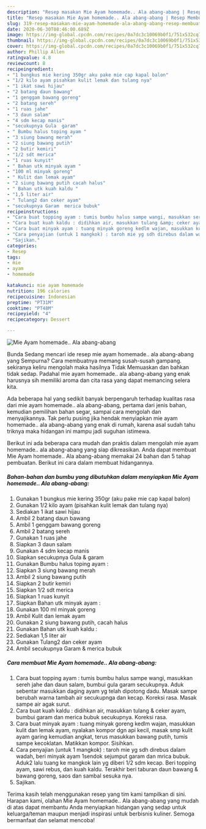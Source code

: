 ```yaml
---
description: "Resep masakan Mie Ayam homemade.. Ala abang-abang | Resep Membuat Mie Ayam homemade.. Ala abang-abang Yang Mudah Dan Praktis"
title: "Resep masakan Mie Ayam homemade.. Ala abang-abang | Resep Membuat Mie Ayam homemade.. Ala abang-abang Yang Mudah Dan Praktis"
slug: 319-resep-masakan-mie-ayam-homemade-ala-abang-abang-resep-membuat-mie-ayam-homemade-ala-abang-abang-yang-mudah-dan-praktis
date: 2020-06-30T08:46:00.689Z
image: https://img-global.cpcdn.com/recipes/0a7dc3c10069b0f1/751x532cq70/mie-ayam-homemade-ala-abang-abang-foto-resep-utama.jpg
thumbnail: https://img-global.cpcdn.com/recipes/0a7dc3c10069b0f1/751x532cq70/mie-ayam-homemade-ala-abang-abang-foto-resep-utama.jpg
cover: https://img-global.cpcdn.com/recipes/0a7dc3c10069b0f1/751x532cq70/mie-ayam-homemade-ala-abang-abang-foto-resep-utama.jpg
author: Phillip Allen
ratingvalue: 4.8
reviewcount: 8
recipeingredient:
- "1 bungkus mie kering 350gr aku pake mie cap kapal balon"
- "1/2 kilo ayam pisahkan kulit lemak dan tulang nya"
- "1 ikat sawi hijau"
- "2 batang daun bawang"
- "1 genggam bawang goreng"
- "2 batang sereh"
- "1 ruas jahe"
- "3 daun salam"
- "4 sdm kecap manis"
- "secukupnya Gula  garam"
- " Bumbu halus toping ayam "
- "3 siung bawang merah"
- "2 siung bawang putih"
- "2 butir kemiri"
- "1/2 sdt merica"
- "1 ruas kunyit"
- " Bahan utk minyak ayam "
- "100 ml minyak goreng"
- " Kulit dan lemak ayam"
- "2 siung bawang putih cacah halus"
- " Bahan utk kuah kaldu "
- "1,5 liter air"
- " Tulang2 dan ceker ayam"
- "secukupnya Garam  merica bubuk"
recipeinstructions:
- "Cara buat topping ayam : tumis bumbu halus sampe wangi, masukkan sereh jahe dan daun salam, bumbui gula garam secukupnya. Aduk sebentar masukkan daging ayam yg telah dipotong dadu. Masak sampe berubah warna tambah air secukupnga dan kecap. Koreksi rasa. Masak sampe air agak surut."
- "Cara buat kuah kaldu : didihkan air, masukkan tulang &amp; ceker ayam, bumbui garam dan merica bubuk secukupnya. Koreksi rasa."
- "Cara buat minyak ayam : tuang minyak goreng kedlm wajan, masukkan kulit dan lemak ayam, nyalakan kompor dgn api kecil, masak smp kulit ayam garing kemudian angkat, terus masukkan bawang putih, tumis sampe kecoklatan. Matikkan kompor. Sisihkan."
- "Cara penyajian (untuk 1 mangkok) : taroh mie yg sdh direbus dalam wadah, beri minyak ayam 1sendok sejumput garam dan mrica bubuk. Aduk2 lalu tuang ke mangkok lain yg diberi 1/2 sdm kecap. Beri topping ayam, sawi rebus, dan kuah kaldu. Terakhir beri taburan daun bawang &amp; bawang goreng, saos dan sambal sesuka nya."
- "Sajikan."
categories:
- Resep
tags:
- mie
- ayam
- homemade

katakunci: mie ayam homemade 
nutrition: 196 calories
recipecuisine: Indonesian
preptime: "PT31M"
cooktime: "PT48M"
recipeyield: "4"
recipecategory: Dessert

---
```



![Mie Ayam homemade.. Ala abang-abang](https://img-global.cpcdn.com/recipes/0a7dc3c10069b0f1/751x532cq70/mie-ayam-homemade-ala-abang-abang-foto-resep-utama.jpg)

Bunda Sedang mencari ide resep mie ayam homemade.. ala abang-abang yang Sempurna? Cara membuatnya memang susah-susah gampang. sekiranya keliru mengolah maka hasilnya Tidak Memuaskan dan bahkan tidak sedap. Padahal mie ayam homemade.. ala abang-abang yang enak harusnya sih memiliki aroma dan cita rasa yang dapat memancing selera kita.

Ada beberapa hal yang sedikit banyak berpengaruh terhadap kualitas rasa dari mie ayam homemade.. ala abang-abang, pertama dari jenis bahan, kemudian pemilihan bahan segar, sampai cara mengolah dan menyajikannya. Tak perlu pusing jika hendak menyiapkan mie ayam homemade.. ala abang-abang yang enak di rumah, karena asal sudah tahu triknya maka hidangan ini mampu jadi suguhan istimewa.




Berikut ini ada beberapa cara mudah dan praktis dalam mengolah mie ayam homemade.. ala abang-abang yang siap dikreasikan. Anda dapat membuat Mie Ayam homemade.. Ala abang-abang memakai 24 bahan dan 5 tahap pembuatan. Berikut ini cara dalam membuat hidangannya.

<!--inarticleads1-->

##### Bahan-bahan dan bumbu yang dibutuhkan dalam menyiapkan Mie Ayam homemade.. Ala abang-abang:

1. Gunakan 1 bungkus mie kering 350gr (aku pake mie cap kapal balon)
1. Gunakan 1/2 kilo ayam (pisahkan kulit lemak dan tulang nya)
1. Sediakan 1 ikat sawi hijau
1. Ambil 2 batang daun bawang
1. Ambil 1 genggam bawang goreng
1. Ambil 2 batang sereh
1. Gunakan 1 ruas jahe
1. Siapkan 3 daun salam
1. Gunakan 4 sdm kecap manis
1. Siapkan secukupnya Gula &amp; garam
1. Gunakan  Bumbu halus toping ayam :
1. Siapkan 3 siung bawang merah
1. Ambil 2 siung bawang putih
1. Siapkan 2 butir kemiri
1. Siapkan 1/2 sdt merica
1. Siapkan 1 ruas kunyit
1. Siapkan  Bahan utk minyak ayam :
1. Gunakan 100 ml minyak goreng
1. Ambil  Kulit dan lemak ayam
1. Gunakan 2 siung bawang putih, cacah halus
1. Gunakan  Bahan utk kuah kaldu :
1. Sediakan 1,5 liter air
1. Gunakan  Tulang2 dan ceker ayam
1. Ambil secukupnya Garam &amp; merica bubuk




<!--inarticleads2-->

##### Cara membuat Mie Ayam homemade.. Ala abang-abang:

1. Cara buat topping ayam : tumis bumbu halus sampe wangi, masukkan sereh jahe dan daun salam, bumbui gula garam secukupnya. Aduk sebentar masukkan daging ayam yg telah dipotong dadu. Masak sampe berubah warna tambah air secukupnga dan kecap. Koreksi rasa. Masak sampe air agak surut.
1. Cara buat kuah kaldu : didihkan air, masukkan tulang &amp; ceker ayam, bumbui garam dan merica bubuk secukupnya. Koreksi rasa.
1. Cara buat minyak ayam : tuang minyak goreng kedlm wajan, masukkan kulit dan lemak ayam, nyalakan kompor dgn api kecil, masak smp kulit ayam garing kemudian angkat, terus masukkan bawang putih, tumis sampe kecoklatan. Matikkan kompor. Sisihkan.
1. Cara penyajian (untuk 1 mangkok) : taroh mie yg sdh direbus dalam wadah, beri minyak ayam 1sendok sejumput garam dan mrica bubuk. Aduk2 lalu tuang ke mangkok lain yg diberi 1/2 sdm kecap. Beri topping ayam, sawi rebus, dan kuah kaldu. Terakhir beri taburan daun bawang &amp; bawang goreng, saos dan sambal sesuka nya.
1. Sajikan.




Terima kasih telah menggunakan resep yang tim kami tampilkan di sini. Harapan kami, olahan Mie Ayam homemade.. Ala abang-abang yang mudah di atas dapat membantu Anda menyiapkan hidangan yang sedap untuk keluarga/teman maupun menjadi inspirasi untuk berbisnis kuliner. Semoga bermanfaat dan selamat mencoba!
